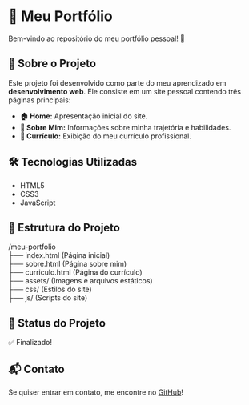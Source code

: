 <h1>📌 Meu Portfólio</h1>
<p>Bem-vindo ao repositório do meu portfólio pessoal! 🚀</p>
    
<h2>📖 Sobre o Projeto</h2>
<p>Este projeto foi desenvolvido como parte do meu aprendizado em <strong>desenvolvimento web</strong>. Ele consiste em um site pessoal contendo três páginas principais:</p>

<ul>
    <li><strong>🏠 Home:</strong> Apresentação inicial do site.</li>
    <li><strong>👤 Sobre Mim:</strong> Informações sobre minha trajetória e habilidades.</li>
    <li><strong>📄 Currículo:</strong> Exibição do meu currículo profissional.</li>
</ul>
    
<h2>🛠️ Tecnologias Utilizadas</h2>
<ul>
   <li>HTML5</li>
   <li>CSS3</li>
   <li>JavaScript</li>
</ul>
    
<h2>📂 Estrutura do Projeto</h2>

/meu-portfolio <br>
├── index.html  (Página inicial)<br>
├── sobre.html  (Página sobre mim)<br>
├── curriculo.html  (Página do currículo)<br>
├── assets/  (Imagens e arquivos estáticos)<br>
├── css/  (Estilos do site)<br>
├── js/  (Scripts do site)<br>
  
    
<h2>📌 Status do Projeto</h2>
<p>✅ Finalizado!</p>
    
<h2>📬 Contato</h2>
<p>Se quiser entrar em contato, me encontre no <a href="https://github.com/CaduCampos1975">GitHub</a>!</p>
